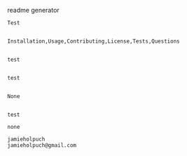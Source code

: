 readme generator
    
    Test

    
    Installation,Usage,Contributing,License,Tests,Questions

   
    test

    
    test

  
    None

    
    test

    none

    jamieholpuch
    jamieholpuch@gmail.com